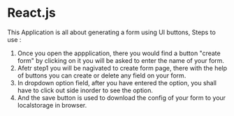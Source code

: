 # React.js
This Application is all about generating a form using UI buttons, 
Steps to use : 
1) Once you open the appplication, there you would find a button "create form" by clicking on it you will be asked to enter the name of your form.
2) Afetr step1 you will be nagivated to create form page, there with the help of buttons you can create or delete any field on your form.
3) In dropdown option field, after you have entered the option, you shall have to click out side inorder to see the option.
4) And the save button is used to download the config of your form to your localstorage in browser.
